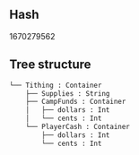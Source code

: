 ## Hash
1670279562

## Tree structure
```bash
└── Tithing : Container
    ├── Supplies : String
    ├── CampFunds : Container
    │   ├── dollars : Int
    │   └── cents : Int
    └── PlayerCash : Container
        ├── dollars : Int
        └── cents : Int
```
